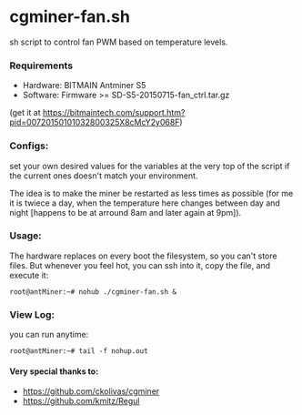 # cgminer-fan.sh
sh script to control fan PWM based on temperature levels. 
### Requirements
- Hardware: BITMAIN Antminer S5
- Software: Firmware >= SD-S5-20150715-fan_ctrl.tar.gz

(get it at https://bitmaintech.com/support.htm?pid=00720150101032800325X8cMcY2y068F)
### Configs:
set your own desired values for the variables at the very top of the script if the current ones doesn't match your environment.

The idea is to make the miner be restarted as less times as possible (for me it is twiece a day, when the temperature here changes between day and night [happens to be at arround 8am and later again at 9pm]).
### Usage:
The hardware replaces on every boot the filesystem, so you can't store files. But whenever you feel hot, you can ssh into it, copy the file, and execute it:
```
root@antMiner:~# nohub ./cgminer-fan.sh &
```
### View Log:
you can run anytime:
```
root@antMiner:~# tail -f nohup.out
```
#### Very special thanks to:
- https://github.com/ckolivas/cgminer
- https://github.com/kmitz/Regul

